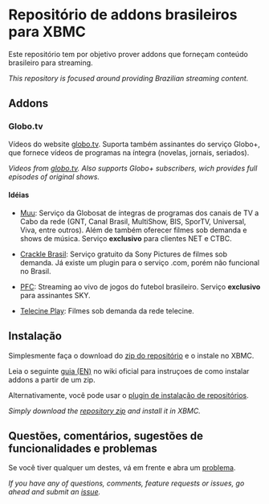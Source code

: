 Repositório de addons brasileiros para XBMC
================================

Este repositório tem por objetivo prover addons que forneçam conteúdo
brasileiro para streaming.

*This repository is focused around providing Brazilian streaming content.*

## Addons

### Globo.tv
Vídeos do website [globo.tv][1]. Suporta também assinantes do serviço Globo+,
que fornece vídeos de programas na íntegra (novelas, jornais, seriados).

*Videos from [globo.tv][1]. Also supports Globo+ subscribers, wich provides
full episodes of original shows.*


#### Idéias

* [Muu](http://muu.globo.com/):
Serviço da Globosat de íntegras de programas dos canais de TV a Cabo da rede
(GNT, Canal Brasil, MultiShow, BIS, SporTV, Universal, Viva, entre outros).
Além de também oferecer filmes sob demanda e shows de música. Serviço
**exclusivo** para clientes NET e CTBC.

* [Crackle Brasil](http://www.crackle.com.br/):
Serviço gratuito da Sony Pictures de filmes sob demanda. Já existe um plugin
para o serviço .com, porém não funcional no Brasil.

* [PFC](http://premierefc.com/):
Streaming ao vivo de jogos do futebol brasileiro. Serviço **exclusivo**
para assinantes SKY.

* [Telecine Play](http://telecineplay.com.br/):
Filmes sob demanda da rede telecine.

## Instalação

Simplesmente faça o download do [zip do repositório][2] e o instale no XBMC.

Leia o seguinte [guia (EN)][3] no wiki oficial para instruçoes de como
instalar addons a partir de um zip.

Alternativamente, você pode usar o [plugin de instalação de repositórios][4].

*Simply download the [repository zip][2] and install it in XBMC.*

## Questões, comentários, sugestões de funcionalidades e problemas

Se você tiver qualquer um destes, vá em frente e abra um [problema][5].

*If you have any of questions, comments, feature requests or issues, go ahead and submit an [issue][5].*



[1]: http://globotv.globo.com
[2]: https://bitbucket.org/vitorhirota/repository.brazilian.xbmc-addons/downloads/repository.brazilian.xbmc-addons-1.0-0.zip
[3]: http://wiki.xbmc.org/index.php?title=Add-ons#How_to_install_from_zip
[4]: http://passion-xbmc.org/addons/?Page=View&ID=plugin.program.repo.installer
[5]: https://bitbucket.org/vitorhirota/repository.brazilian.xbmc-addons/issues
